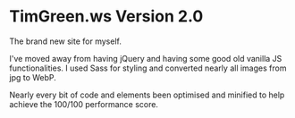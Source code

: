 # TimGreen.ws Version 2.0
The brand new site for myself.

I've moved away from having jQuery and having some good old vanilla JS functionalities. I used Sass for styling and converted nearly all images from jpg to WebP. 

Nearly every bit of code and elements been optimised and minified to help achieve the 100/100 performance score.

